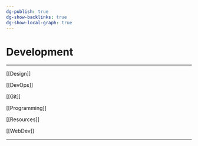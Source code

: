 ```yaml
---
dg-publish: true
dg-show-backlinks: true
dg-show-local-graph: true
---
```

# Development

---

[[Design]]

[[DevOps]]

[[Git]]

[[Programming]]

[[Resources]]

[[WebDev]]

---